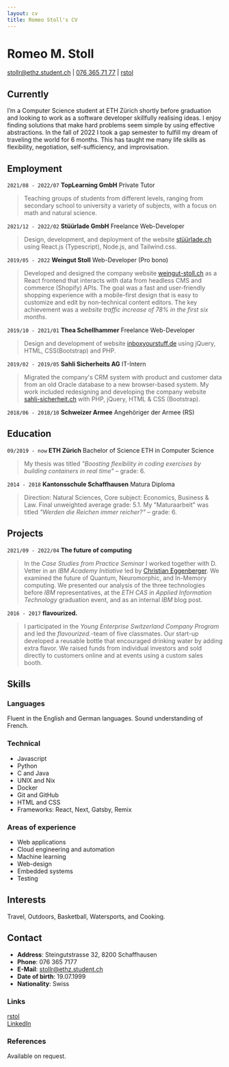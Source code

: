 ```yaml
---
layout: cv
title: Romeo Stoll's CV
---
```


# Romeo M. Stoll

<div id="webaddress">
<a href="mailto:stollr@ethz.student.ch">stollr@ethz.student.ch</a>
| <a href="tel:+41763657177">076 365 71 77</a>
| <i class="fa fa-github"></i> <a href="https://github.com/rstol">rstol</a>
</div>

## Currently

I’m a Computer Science student at ETH Zürich shortly before graduation and looking to work as a software developer skillfully realising ideas. I enjoy finding solutions that make hard problems seem simple by using effective abstractions.
In the fall of 2022 I took a gap semester to fulfill my dream of traveling the world for 6 months. This has taught me many life skills as flexibility, negotiation, self-sufficiency, and improvisation.

## Employment

`2021/08 - 2022/07`
**TopLearning GmbH** Private Tutor

> Teaching groups of students from different levels, ranging from secondary school to university a variety of subjects, with a focus on math and natural science.

`2021/12 - 2022/02`
**Stüürlade GmbH** Freelance Web-Developer

> Design, development, and deployment of the website [stüürlade.ch](https://stüürlade.ch) using React.js (Typescript), Node.js, and Tailwind.css.

`2019/05 - 2022`
**Weingut Stoll** Web-Developer (Pro bono)

> Developed and designed the company website [weingut-stoll.ch](https://weingut-stoll.ch) as a React frontend that interacts with data from headless CMS and commerce (Shopify) APIs.
> The goal was a fast and user-friendly shopping experience with a mobile-first design that is easy to customize and edit by non-technical content editors. The key achievement was a _website traffic increase of 78% in the first six months_.

`2019/10 - 2021/01`
**Thea Schellhammer** Freelance Web-Developer

> Design and development of website [inboxyourstuff.de](https://inboxyourstuff.de) using jQuery, HTML, CSS(Bootstrap) and PHP.

`2019/02 - 2019/05`
**Sahli Sicherheits AG** IT-Intern

> Migrated the company's CRM system with product and customer data from an old Oracle database to a new browser-based system. My work included redesigning and developing the company website [sahli-sicherheit.ch](https://sahli-sicherheit.ch) with PHP, jQuery, HTML & CSS (Bootstrap).

`2018/06 - 2018/10`
**Schweizer Armee** Angehöriger der Armee (RS)

## Education

`09/2019 - now`
**ETH Zürich** Bachelor of Science ETH in Computer Science

> My thesis was titled _"Boosting flexibility in coding exercises by building containers in real time"_ – grade: 6.

`2014 - 2018`
**Kantonsschule Schaffhausen** Matura Diploma

> Direction: Natural Sciences, Core subject: Economics, Business & Law. Final unweighted average grade: 5.1. My "Maturaarbeit" was titled _"Werden die Reichen immer reicher?"_ – grade: 6.

## Projects

`2021/09 - 2022/04`
**The future of computing**

> In the _Case Studies from Practice Seminar_ I worked together with D. Vetter in an _IBM Academy Initiative_ led by [Christian Eggenberger](https://www.linkedin.com/in/christianeggenberger/). We examined the future of Quantum, Neuromorphic, and In-Memory computing. We presented our analysis of the three technologies before _IBM_ representatives, at the _ETH CAS in Applied Information Technology_ graduation event, and as an internal _IBM_ blog post.

`2016 - 2017`
**flavourized.**

> I participated in the _Young Enterprise Switzerland Company Program_ and led the _flavourized._-team of five classmates. Our start-up developed a reusable bottle that encouraged drinking water by adding extra flavor. We raised funds from individual investors and sold directly to customers online and at events using a custom sales booth.

## Skills

### Languages

Fluent in the English and German languages. Sound understanding of French.

### Technical

- Javascript
- Python
- C and Java
- UNIX and Nix
- Docker
- Git and GitHub
- HTML and CSS
- Frameworks: React, Next, Gatsby, Remix

### Areas of experience

- Web applications
- Cloud engineering and automation
- Machine learning
- Web-design
- Embedded systems
- Testing

## Interests

Travel, Outdoors, Basketball, Watersports, and Cooking.

## Contact

- **Address**: Steingutstrasse 32, 8200 Schaffhausen
- **Phone**: 076 365 7177
- **E-Mail**: [stollr@ethz.student.ch](mailto:stollr@ethz.student.ch)
- **Date of birth**: 19.07.1999
- **Nationality**: Swiss

### Links

<!-- fa is fontawesome, ai are academicons -->

<i class="fa fa-github"></i> <a href="http://github.com/rstol">rstol</a><br />
<i class="fa fa-linkedin"></i> <a href="https://www.linkedin.com/in/romeo-stoll-276238171">LinkedIn</a>

### References

Available on request.

<!-- ### Footer

Last updated: March 2023 -->
